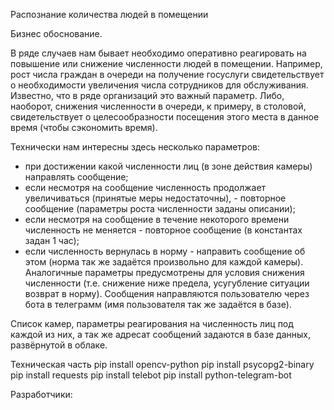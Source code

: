 Распознание количества людей в помещении

Бизнес обоснование.

В ряде случаев нам бывает необходимо оперативно реагировать на повышение или снижение численности людей в помещении.
Например, рост числа граждан в очереди на получение госуслуги свидетельствует о необходимости увеличения числа сотрудников для обслуживания. Известно, что в ряде организаций это важный параметр. 
Либо, наоборот, снижения численности в очереди, к примеру, в столовой, свидетельствует о целесообразности посещения этого места в данное время (чтобы сэкономить время).

Технически нам интересны здесь несколько параметров:
- при достижении какой численности лиц (в зоне действия камеры) направлять сообщение;
- если несмотря на сообщение численность продолжает увеличиваться (принятые меры недостаточны), - повторное сообщение (параметры роста численности заданы описании);
- если несмотря на сообщение в течение некоторого времени численность не меняется - повторное сообщение (в константах задан 1 час);
- если численность вернулась в норму - направить сообщение об этом (норма так же задаётся произвольно для каждой камеры).
Аналогичные параметры предусмотрены для условия снижения численности (т.е. снижение ниже предела, усугубление ситуации возврат в норму).
Сообщения направляются пользователю через бота в телеграмм (имя пользователя так же задаётся в базе).

Список камер, параметры реагирования на численность лиц под каждой из них, а так же адресат сообщений задаются в базе данных, развёрнутой в облаке.


Техническая часть
pip install opencv-python
pip install psycopg2-binary
pip install requests
pip install telebot
pip install python-telegram-bot

Разработчики:
